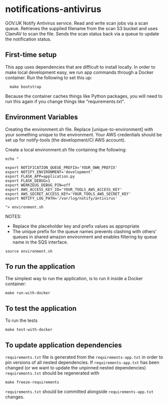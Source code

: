 # notifications-antivirus

GOV.UK Notify Antivirus service. Read and write scan jobs via a scan queue.  Retrieves the supplied filename from the scan S3 bucket and uses ClamAV to scan the file. Sends the scan status back via a queue to update the notification status.

## First-time setup

This app uses dependencies that are difficult to install locally. In order to make local development easy, we run app commands through a Docker container. Run the following to set this up:

```shell
  make bootstrap
```

Because the container caches things like Python packages, you will need to run this again if you change things like "requirements.txt".

##  Environment Variables

Creating the environment.sh file. Replace [unique-to-environment] with your something unique to the environment. Your AWS credentials should be set up for notify-tools (the development/CI AWS account).

Create a local environment.sh file containing the following:

```
echo "

export NOTIFICATION_QUEUE_PREFIX='YOUR_OWN_PREFIX'
export NOTIFY_ENVIRONMENT='development'
export FLASK_APP=application.py
export FLASK_DEBUG=1
export WERKZEUG_DEBUG_PIN=off
export AWS_ACCESS_KEY_ID='YOUR_TOOLS_AWS_ACCESS_KEY'
export AWS_SECRET_ACCESS_KEY='YOUR_TOOLS_AWS_SECRET_KEY'
export NOTIFY_LOG_PATH='/var/log/notify/antivirus'

"> environment.sh
```

NOTES:

 * Replace the placeholder key and prefix values as appropriate
 * The unique prefix for the queue names prevents clashing with others' queues in shared amazon environment and enables filtering by queue name in the SQS interface.


```
source environment.sh
```

##  To run the application

The simplest way to run the application, is to run it inside a Docker container:

```
make run-with-docker
```

##  To test the application

To run the tests

```
make test-with-docker
```

## To update application dependencies

`requirements.txt` file is generated from the `requirements-app.txt` in order to pin
versions of all nested dependencies. If `requirements-app.txt` has been changed (or
we want to update the unpinned nested dependencies) `requirements.txt` should be
regenerated with

```
make freeze-requirements
```

`requirements.txt` should be committed alongside `requirements-app.txt` changes.
